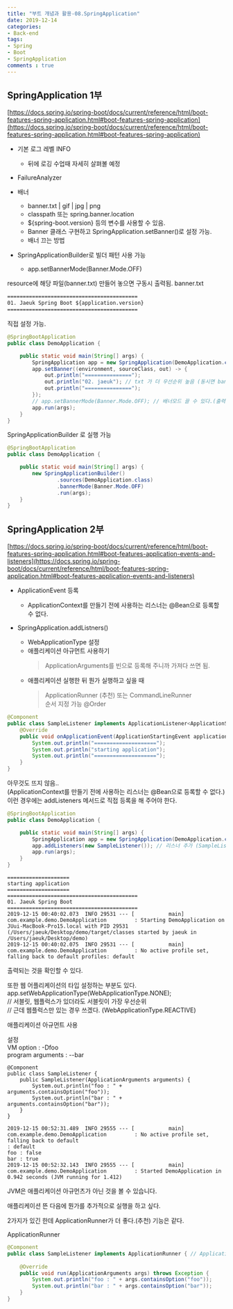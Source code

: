```yaml
---
title: "부트 개념과 활용-08.SpringApplication"
date: 2019-12-14
categories:
- Back-end
tags:
- Spring 
- Boot
- SpringApplication
comments : true
---
```



## SpringApplication 1부

[https://docs.spring.io/spring-boot/docs/current/reference/html/boot-features-spring-application.html#boot-features-spring-application](https://docs.spring.io/spring-boot/docs/current/reference/html/boot-features-spring-application.html#boot-features-spring-application)
                  
- 기본 로그 레벨 INFO
  - 뒤에 로깅 수업때 자세히 살펴볼 예정
  
- FailureAnalyzer

- 배너
  - banner.txt | gif | jpg | png    
  - classpath 또는 spring.banner.location     
  - ${spring-boot.version} 등의 변수를 사용할 수 있음.
  - Banner 클래스 구현하고 SpringApplication.setBanner()로 설정 가능.
  - 배너 끄는 방법
  
- SpringApplicationBuilder로 빌더 패턴 사용 가능
  - app.setBannerMode(Banner.Mode.OFF)         




resource에 해당 파일(banner.txt) 만들어 놓으면 구동시 출력됨. 
banner.txt
~~~txt
==========================================
01. Jaeuk Spring Boot ${application.version}
==========================================
~~~

직접 설정 가능.
~~~java
@SpringBootApplication
public class DemoApplication {

    public static void main(String[] args) {
        SpringApplication app = new SpringApplication(DemoApplication.class);
        app.setBanner((environment, sourceClass, out) -> {
            out.println("===============");
            out.println("02. jaeuk"); // txt 가 더 우선순위 높음 (동시면 banner.txt 출력)
            out.println("===============");
        });
        // app.setBannerMode(Banner.Mode.OFF); // 배너모드 끌 수 있다.(출력 x)
        app.run(args);
    }
}
~~~

SpringApplicationBuilder 로 실행 가능
~~~java
@SpringBootApplication
public class DemoApplication {

    public static void main(String[] args) {
        new SpringApplicationBuilder()
                .sources(DemoApplication.class)
                .bannerMode(Banner.Mode.OFF)
                .run(args);
    }
}
~~~

## SpringApplication 2부

[https://docs.spring.io/spring-boot/docs/current/reference/html/boot-features-spring-application.html#boot-features-application-events-and-listeners](https://docs.spring.io/spring-boot/docs/current/reference/html/boot-features-spring-application.html#boot-features-application-events-and-listeners)

- ApplicationEvent 등록
  - ApplicationContext를 만들기 전에 사용하는 리스너는 @Bean으로 등록할 수 없다.
  
- SpringApplication.addListners()
  - WebApplicationType 설정
  - 애플리케이션 아규먼트 사용하기
    >ApplicationArguments를 빈으로 등록해 주니까 가져다 쓰면 됨.
  - 애플리케이션 실행한 뒤 뭔가 실행하고 싶을 때
    >ApplicationRunner (추천) 또는 CommandLineRunner                   
    순서 지정 가능 @Order

~~~java
@Component
public class SampleListener implements ApplicationListener<ApplicationStartingEvent> {
    @Override
    public void onApplicationEvent(ApplicationStartingEvent applicationStartingEvent) {
        System.out.println("====================");
        System.out.println("starting application");
        System.out.println("====================");
    }
}
~~~

아무것도 뜨지 않음..       
(ApplicationContext를 만들기 전에 사용하는 리스너는 @Bean으로 등록할 수 없다.)           
이런 경우에는 addListeners 메서드로 직접 등록을 해 주어야 한다.           

~~~java
@SpringBootApplication
public class DemoApplication {

    public static void main(String[] args) {
        SpringApplication app = new SpringApplication(DemoApplication.class);
        app.addListeners(new SampleListener()); // 리스너 추가 (SampleListener)
        app.run(args);
    }
}
~~~

~~~
====================
starting application
====================
==========================================
01. Jaeuk Spring Boot 
==========================================
2019-12-15 00:40:02.073  INFO 29531 --- [           main] com.example.demo.DemoApplication         : Starting DemoApplication on JUui-MacBook-Pro15.local with PID 29531 (/Users/jaeuk/Desktop/demo/target/classes started by jaeuk in /Users/jaeuk/Desktop/demo)
2019-12-15 00:40:02.075  INFO 29531 --- [           main] com.example.demo.DemoApplication         : No active profile set, falling back to default profiles: default
~~~
출력되는 것을 확인할 수 있다.          





또한 웹 어플리케이션의 타입 설정하는 부분도 있다.              
app.setWebApplicationType(WebApplicationType.NONE);              
// 서블릿, 웹플럭스가 있더라도 서블릿이 가장 우선순위           
// 근데 웹플럭스만 있는 경우 쓰겠다. (WebApplicationType.REACTIVE)            



애플리케이션 아규먼트 사용

설정            
VM option : -Dfoo          
program arguments : --bar                

~~~
@Component
public class SampleListener {
    public SampleListener(ApplicationArguments arguments) {
        System.out.println("foo : " + arguments.containsOption("foo"));
        System.out.println("bar : " + arguments.containsOption("bar"));
    }
}
~~~
~~~
2019-12-15 00:52:31.489  INFO 29555 --- [           main] com.example.demo.DemoApplication         : No active profile set, falling back to default 
: default
foo : false
bar : true
2019-12-15 00:52:32.143  INFO 29555 --- [           main] com.example.demo.DemoApplication         : Started DemoApplication in 0.942 seconds (JVM running for 1.412)
~~~

JVM은 애플리케이션 아규먼츠가 아닌 것을 볼 수 있습니다.            


애플리케이션 뜬 다음에 뭔가를 추가적으로 실행을 하고 싶다.

2가지가 있긴 한데 ApplicationRunner가 더 좋다.(추천) 기능은 같다.

ApplicationRunner
~~~java
@Component
public class SampleListener implements ApplicationRunner { // ApplicationRunner 
    
    @Override
    public void run(ApplicationArguments args) throws Exception {
        System.out.println("foo : " + args.containsOption("foo"));
        System.out.println("bar : " + args.containsOption("bar"));
    }
}
~~~


